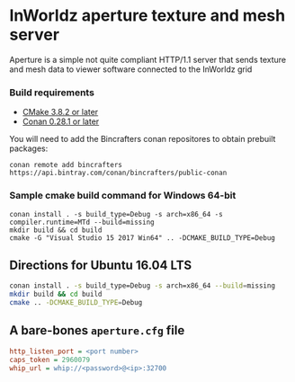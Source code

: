 # InWorldz aperture texture and mesh server

Aperture is a simple not quite compliant HTTP/1.1 server that sends texture and
mesh data to viewer software connected to the InWorldz grid

### Build requirements
- [CMake 3.8.2 or later](https://cmake.org/)
- [Conan 0.28.1 or later](https://www.conan.io/)

You will need to add the Bincrafters conan repositores to obtain prebuilt packages:
```
conan remote add bincrafters https://api.bintray.com/conan/bincrafters/public-conan
```

### Sample cmake build command for Windows 64-bit

```
conan install . -s build_type=Debug -s arch=x86_64 -s compiler.runtime=MTd --build=missing
mkdir build && cd build
cmake -G "Visual Studio 15 2017 Win64" .. -DCMAKE_BUILD_TYPE=Debug
```

## Directions for Ubuntu 16.04 LTS

```bash
conan install . -s build_type=Debug -s arch=x86_64 --build=missing
mkdir build && cd build
cmake .. -DCMAKE_BUILD_TYPE=Debug
```

## A bare-bones `aperture.cfg` file

```ini
http_listen_port = <port number>
caps_token = 2960079
whip_url = whip://<password>@<ip>:32700
```
